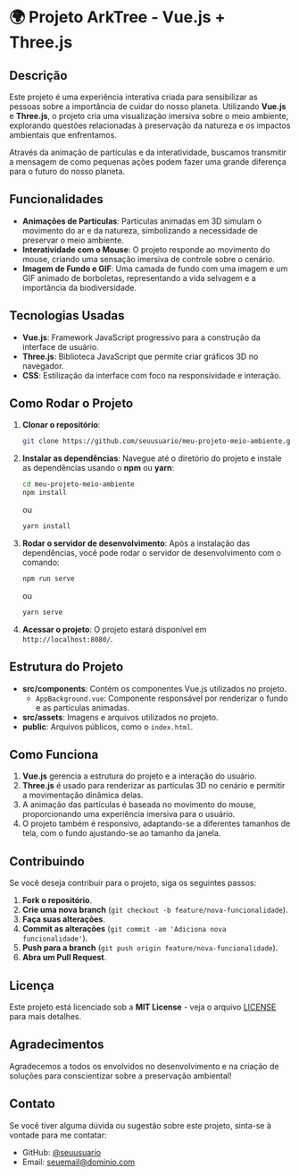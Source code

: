 # 🌍 Projeto ArkTree - Vue.js + Three.js

## Descrição

Este projeto é uma experiência interativa criada para sensibilizar as pessoas sobre a importância de cuidar do nosso planeta. Utilizando **Vue.js** e **Three.js**, o projeto cria uma visualização imersiva sobre o meio ambiente, explorando questões relacionadas à preservação da natureza e os impactos ambientais que enfrentamos.

Através da animação de partículas e da interatividade, buscamos transmitir a mensagem de como pequenas ações podem fazer uma grande diferença para o futuro do nosso planeta.

## Funcionalidades

- **Animações de Partículas**: Partículas animadas em 3D simulam o movimento do ar e da natureza, simbolizando a necessidade de preservar o meio ambiente.
- **Interatividade com o Mouse**: O projeto responde ao movimento do mouse, criando uma sensação imersiva de controle sobre o cenário.
- **Imagem de Fundo e GIF**: Uma camada de fundo com uma imagem e um GIF animado de borboletas, representando a vida selvagem e a importância da biodiversidade.

## Tecnologias Usadas

- **Vue.js**: Framework JavaScript progressivo para a construção da interface de usuário.
- **Three.js**: Biblioteca JavaScript que permite criar gráficos 3D no navegador.
- **CSS**: Estilização da interface com foco na responsividade e interação.

## Como Rodar o Projeto

1. **Clonar o repositório**:
    ```bash
    git clone https://github.com/seuusuario/meu-projeto-meio-ambiente.git
    ```

2. **Instalar as dependências**:
    Navegue até o diretório do projeto e instale as dependências usando o **npm** ou **yarn**:
    ```bash
    cd meu-projeto-meio-ambiente
    npm install
    ```
    ou
    ```bash
    yarn install
    ```

3. **Rodar o servidor de desenvolvimento**:
    Após a instalação das dependências, você pode rodar o servidor de desenvolvimento com o comando:
    ```bash
    npm run serve
    ```
    ou
    ```bash
    yarn serve
    ```

4. **Acessar o projeto**:
    O projeto estará disponível em `http://localhost:8080/`.

## Estrutura do Projeto

- **src/components**: Contém os componentes Vue.js utilizados no projeto.
  - `AppBackground.vue`: Componente responsável por renderizar o fundo e as partículas animadas.
- **src/assets**: Imagens e arquivos utilizados no projeto.
- **public**: Arquivos públicos, como o `index.html`.

## Como Funciona

1. **Vue.js** gerencia a estrutura do projeto e a interação do usuário.
2. **Three.js** é usado para renderizar as partículas 3D no cenário e permitir a movimentação dinâmica delas.
3. A animação das partículas é baseada no movimento do mouse, proporcionando uma experiência imersiva para o usuário.
4. O projeto também é responsivo, adaptando-se a diferentes tamanhos de tela, com o fundo ajustando-se ao tamanho da janela.

## Contribuindo

Se você deseja contribuir para o projeto, siga os seguintes passos:

1. **Fork o repositório**.
2. **Crie uma nova branch** (`git checkout -b feature/nova-funcionalidade`).
3. **Faça suas alterações**.
4. **Commit as alterações** (`git commit -am 'Adiciona nova funcionalidade'`).
5. **Push para a branch** (`git push origin feature/nova-funcionalidade`).
6. **Abra um Pull Request**.

## Licença

Este projeto está licenciado sob a **MIT License** - veja o arquivo [LICENSE](LICENSE) para mais detalhes.

## Agradecimentos

Agradecemos a todos os envolvidos no desenvolvimento e na criação de soluções para conscientizar sobre a preservação ambiental!

## Contato

Se você tiver alguma dúvida ou sugestão sobre este projeto, sinta-se à vontade para me contatar:

- GitHub: [@seuusuario](https://github.com/seuusuario)
- Email: [seuemail@dominio.com](mailto:seuemail@dominio.com)
